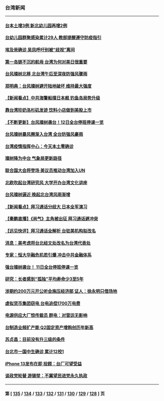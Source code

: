 ### 台湾新闻
---
#### [台本土增3例  新北幼儿园再增2例](../../pages/ncid1349361/n13227799.md) 
#### [台幼儿园群聚感染累计29人 教部提醒遵守防疫指引](../../pages/ncid1349361/n13227756.md) 
#### [埃及爸确诊 吴凤呼吁别被“歧视”离间](../../pages/ncid1349361/n13227758.md) 
#### [第一岛链不沉的航母 台湾为何对美日很重要](../../pages/ncid1349361/n13220694.md) 
#### [台风璨树北移 北台湾午后至深夜防强风骤雨](../../pages/ncid1349361/n13227529.md) 
#### [郑明典：台风璨树避开陆地破坏 维持最大强度](../../pages/ncid1349361/n13227419.md) 
#### [【新闻看点】中共海警船撞日本舰 钓鱼岛局势升级](../../pages/ncid1349361/n13227030.md) 
#### [靠台湾珍奶洛杉矶发迹 饮料小店做到美股上市](../../pages/ncid1349361/n13226110.md) 
#### [【不断更新】台风璨树袭台！12日全台停班停课一览](../../pages/ncid1349361/n13226062.md) 
#### [台风璨树暴风圈渐入台湾 全台防强风豪雨](../../pages/ncid1349361/n13226057.md) 
#### [台湾疫情指挥中心：今天本土零确诊](../../pages/ncid1349361/n13225970.md) 
#### [璨树降为中台 气象局更新路径](../../pages/ncid1349361/n13225868.md) 
#### [联合国大会将登场 美议员推动台湾加入UN](../../pages/ncid1349361/n13225726.md) 
#### [北欧吹起台湾研究风 大学开办台湾文化讲座](../../pages/ncid1349361/n13225646.md) 
#### [台风璨树逼近 晚起北台湾风雨渐增](../../pages/ncid1349361/n13225561.md) 
#### [【新闻看点‭】拜习通话分歧大 日本全军演习](../../pages/ncid1349361/n13225027.md) 
#### [【秦鹏直播】《尚气》主角被出征 拜习通话避冲突](../../pages/ncid1349361/n13225408.md) 
#### [【远见快评】拜习通话全解析 台驻美机构拟改名](../../pages/ncid1349361/n13225386.md) 
#### [消息：美考虑将台北经文处改名为台湾代表处](../../pages/ncid1349361/n13225190.md) 
#### [专家：恒大华融危机若引爆 冲击中共金融体系](../../pages/ncid1349361/n13224371.md) 
#### [强台璨树袭台！ 11日全台停班停课一览](../../pages/ncid1349361/n13224811.md) 
#### [研究：长者感到“孤独”平均寿命少3至5年](../../pages/ncid1349361/n13224637.md) 
#### [涉期约200万元开公听会施压经济部 证人：徐永明只借场地](../../pages/ncid1349361/n13224642.md) 
#### [虚拟货币集团窃电 台电追偿1700万电费](../../pages/ncid1349361/n13224651.md) 
#### [电源供应大厂惊传裁员 群电：对营运无影响](../../pages/ncid1349361/n13224433.md) 
#### [台制造业频扩产能 Q2固定资产增购创历年新高](../../pages/ncid1349361/n13224435.md) 
#### [苏贞昌：目前没有升三级的条件](../../pages/ncid1349361/n13224429.md) 
#### [台北市一国中生确诊 累计12校1](../../pages/ncid1349361/n13224424.md) 
#### [iPhone 13发布在即 投顾：台厂可望受益](../../pages/ncid1349361/n13224431.md) 
#### [谈政党轮替 游锡堃：不冀望民进党永久执政](../../pages/ncid1349361/n13224438.md) 

---
#### 第 [ [135](./135.md) / [134](./134.md) / [133](./133.md) / [132](./132.md) / [131](./131.md) / [130](./130.md) / [129](./129.md) / [128](./128.md) ] 页
